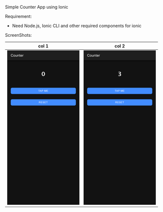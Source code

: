 Simple Counter App using Ionic

Requirement:
 - Need Node.js, Ionic CLI and other required components for ionic

ScreenShots:

| col 1      | col 2      |
|------------|-------------|
| <img src="img\Screen Shot 2023-11-08 at 21.46.06.png" width="250"> | <img src="img\Screen Shot 2023-11-08 at 21.46.12.png" width="250"> | 


